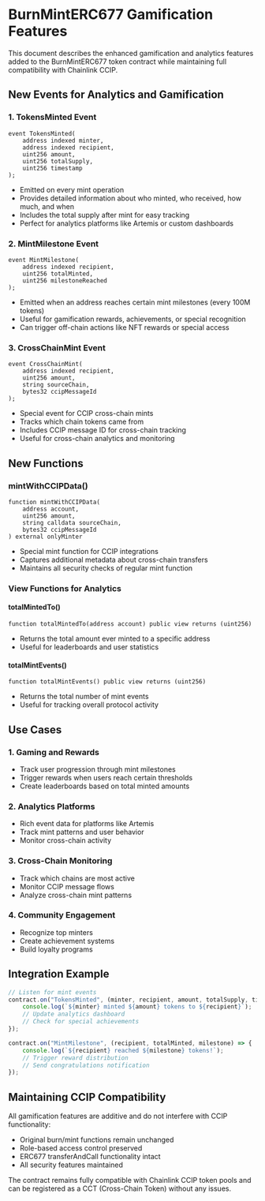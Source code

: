 # BurnMintERC677 Gamification Features

This document describes the enhanced gamification and analytics features added to the BurnMintERC677 token contract while maintaining full compatibility with Chainlink CCIP.

## New Events for Analytics and Gamification

### 1. TokensMinted Event
```solidity
event TokensMinted(
    address indexed minter,
    address indexed recipient, 
    uint256 amount, 
    uint256 totalSupply,
    uint256 timestamp
);
```
- Emitted on every mint operation
- Provides detailed information about who minted, who received, how much, and when
- Includes the total supply after mint for easy tracking
- Perfect for analytics platforms like Artemis or custom dashboards

### 2. MintMilestone Event
```solidity
event MintMilestone(
    address indexed recipient,
    uint256 totalMinted,
    uint256 milestoneReached
);
```
- Emitted when an address reaches certain mint milestones (every 100M tokens)
- Useful for gamification rewards, achievements, or special recognition
- Can trigger off-chain actions like NFT rewards or special access

### 3. CrossChainMint Event
```solidity
event CrossChainMint(
    address indexed recipient,
    uint256 amount,
    string sourceChain,
    bytes32 ccipMessageId
);
```
- Special event for CCIP cross-chain mints
- Tracks which chain tokens came from
- Includes CCIP message ID for cross-chain tracking
- Useful for cross-chain analytics and monitoring

## New Functions

### mintWithCCIPData()
```solidity
function mintWithCCIPData(
    address account,
    uint256 amount,
    string calldata sourceChain,
    bytes32 ccipMessageId
) external onlyMinter
```
- Special mint function for CCIP integrations
- Captures additional metadata about cross-chain transfers
- Maintains all security checks of regular mint function

### View Functions for Analytics

#### totalMintedTo()
```solidity
function totalMintedTo(address account) public view returns (uint256)
```
- Returns the total amount ever minted to a specific address
- Useful for leaderboards and user statistics

#### totalMintEvents()
```solidity
function totalMintEvents() public view returns (uint256)
```
- Returns the total number of mint events
- Useful for tracking overall protocol activity

## Use Cases

### 1. Gaming and Rewards
- Track user progression through mint milestones
- Trigger rewards when users reach certain thresholds
- Create leaderboards based on total minted amounts

### 2. Analytics Platforms
- Rich event data for platforms like Artemis
- Track mint patterns and user behavior
- Monitor cross-chain activity

### 3. Cross-Chain Monitoring
- Track which chains are most active
- Monitor CCIP message flows
- Analyze cross-chain mint patterns

### 4. Community Engagement
- Recognize top minters
- Create achievement systems
- Build loyalty programs

## Integration Example

```javascript
// Listen for mint events
contract.on("TokensMinted", (minter, recipient, amount, totalSupply, timestamp) => {
    console.log(`${minter} minted ${amount} tokens to ${recipient}`);
    // Update analytics dashboard
    // Check for special achievements
});

contract.on("MintMilestone", (recipient, totalMinted, milestone) => {
    console.log(`${recipient} reached ${milestone} tokens!`);
    // Trigger reward distribution
    // Send congratulations notification
});
```

## Maintaining CCIP Compatibility

All gamification features are additive and do not interfere with CCIP functionality:
- Original burn/mint functions remain unchanged
- Role-based access control preserved
- ERC677 transferAndCall functionality intact
- All security features maintained

The contract remains fully compatible with Chainlink CCIP token pools and can be registered as a CCT (Cross-Chain Token) without any issues.